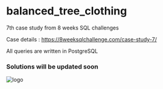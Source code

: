 # balanced_tree_clothing
7th case study from 8 weeks SQL challenges

Case details : https://8weeksqlchallenge.com/case-study-7/

All queries are written in PostgreSQL

### Solutions will be updated soon

![logo](https://8weeksqlchallenge.com/images/case-study-designs/7.png)
